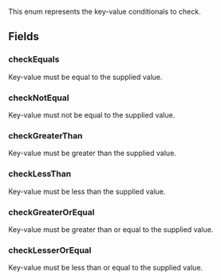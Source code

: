             
This enum represents the key-value conditionals to check.
        
## Fields

### checkEquals
Key-value must be equal to the supplied value.
### checkNotEqual
Key-value must not be equal to the supplied value.
### checkGreaterThan
Key-value must be greater than the supplied value.
### checkLessThan
Key-value must be less than the supplied value.
### checkGreaterOrEqual
Key-value must be greater than or equal to the supplied value.
### checkLesserOrEqual
Key-value must be less than or equal to the supplied value.

